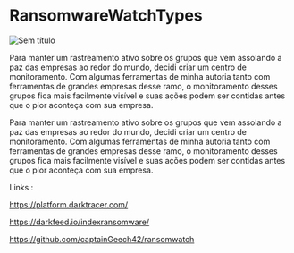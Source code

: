 # RansomwareWatchTypes

![Sem título](https://user-images.githubusercontent.com/58004682/153607580-6f5f3970-3ce7-482b-82e4-a50412216400.png)

Para manter um rastreamento ativo sobre os grupos que vem assolando a paz das empresas ao redor do mundo, decidi criar um centro de monitoramento. Com algumas ferramentas de minha autoria tanto com ferramentas de grandes empresas desse ramo, o monitoramento desses grupos fica mais facilmente visível e suas ações podem ser contidas antes que o pior aconteça com sua empresa.

Para manter um rastreamento ativo sobre os grupos que vem assolando a paz das empresas ao redor do mundo, decidi criar um centro de monitoramento. Com algumas ferramentas de minha autoria tanto com ferramentas de grandes empresas desse ramo, o monitoramento desses grupos fica mais facilmente visível e suas ações podem ser contidas antes que o pior aconteça com sua empresa.

Links :   

  https://platform.darktracer.com/     
  
  https://darkfeed.io/indexransomware/ 
  
  https://github.com/captainGeech42/ransomwatch
